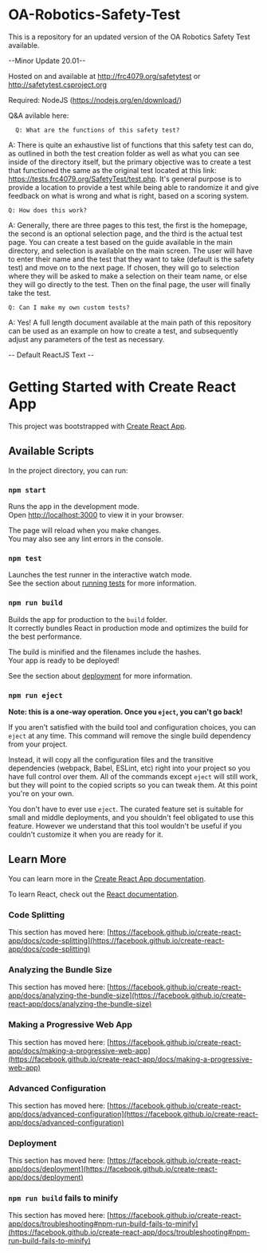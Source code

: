 # OA-Robotics-Safety-Test
This is a repository for an updated version of the OA Robotics Safety Test available.

--Minor Update 20.01--

Hosted on and available at http://frc4079.org/safetytest or http://safetytest.csproject.org

Required: NodeJS (https://nodejs.org/en/download/)



Q&A avilable here:

      Q: What are the functions of this safety test?
      
A: There is quite an exhaustive list of functions that this safety test can do, as outlined in both the test creation folder as well as what you can see inside of the directory itself, but the primary objective was to create a test that functioned the same as the original test located at this link: https://tests.frc4079.org/SafetyTest/test.php. It's general purpose is to provide a location to provide a test while being able to randomize it and give feedback on what is wrong and what is right, based on a scoring system.

    Q: How does this work?

A: Generally, there are three pages to this test, the first is the homepage, the second is an optional selection page, and the third is the actual test page. You can create a test based on the guide available in the main directory, and selection is available on the main screen. The user will have to enter their name and the test that they want to take (default is the safety test) and move on to the next page. If chosen, they will go to selection where they will be asked to make a selection on their team name, or else they will go directly to the test. Then on the final page, the user will finally take the test.

    Q: Can I make my own custom tests?

A: Yes! A full length document available at the main path of this repository can be used as an example on how to create a test, and subsequently adjust any parameters of the test as necessary.

-- Default ReactJS Text --

# Getting Started with Create React App

This project was bootstrapped with [Create React App](https://github.com/facebook/create-react-app).

## Available Scripts

In the project directory, you can run:

### `npm start`

Runs the app in the development mode.\
Open [http://localhost:3000](http://localhost:3000) to view it in your browser.

The page will reload when you make changes.\
You may also see any lint errors in the console.

### `npm test`

Launches the test runner in the interactive watch mode.\
See the section about [running tests](https://facebook.github.io/create-react-app/docs/running-tests) for more information.

### `npm run build`

Builds the app for production to the `build` folder.\
It correctly bundles React in production mode and optimizes the build for the best performance.

The build is minified and the filenames include the hashes.\
Your app is ready to be deployed!

See the section about [deployment](https://facebook.github.io/create-react-app/docs/deployment) for more information.

### `npm run eject`

**Note: this is a one-way operation. Once you `eject`, you can't go back!**

If you aren't satisfied with the build tool and configuration choices, you can `eject` at any time. This command will remove the single build dependency from your project.

Instead, it will copy all the configuration files and the transitive dependencies (webpack, Babel, ESLint, etc) right into your project so you have full control over them. All of the commands except `eject` will still work, but they will point to the copied scripts so you can tweak them. At this point you're on your own.

You don't have to ever use `eject`. The curated feature set is suitable for small and middle deployments, and you shouldn't feel obligated to use this feature. However we understand that this tool wouldn't be useful if you couldn't customize it when you are ready for it.

## Learn More

You can learn more in the [Create React App documentation](https://facebook.github.io/create-react-app/docs/getting-started).

To learn React, check out the [React documentation](https://reactjs.org/).

### Code Splitting

This section has moved here: [https://facebook.github.io/create-react-app/docs/code-splitting](https://facebook.github.io/create-react-app/docs/code-splitting)

### Analyzing the Bundle Size

This section has moved here: [https://facebook.github.io/create-react-app/docs/analyzing-the-bundle-size](https://facebook.github.io/create-react-app/docs/analyzing-the-bundle-size)

### Making a Progressive Web App

This section has moved here: [https://facebook.github.io/create-react-app/docs/making-a-progressive-web-app](https://facebook.github.io/create-react-app/docs/making-a-progressive-web-app)

### Advanced Configuration

This section has moved here: [https://facebook.github.io/create-react-app/docs/advanced-configuration](https://facebook.github.io/create-react-app/docs/advanced-configuration)

### Deployment

This section has moved here: [https://facebook.github.io/create-react-app/docs/deployment](https://facebook.github.io/create-react-app/docs/deployment)

### `npm run build` fails to minify

This section has moved here: [https://facebook.github.io/create-react-app/docs/troubleshooting#npm-run-build-fails-to-minify](https://facebook.github.io/create-react-app/docs/troubleshooting#npm-run-build-fails-to-minify)
